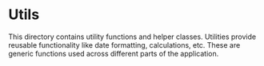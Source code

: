 # Utils

This directory contains utility functions and helper classes.
Utilities provide reusable functionality like date formatting, calculations, etc.
These are generic functions used across different parts of the application.

